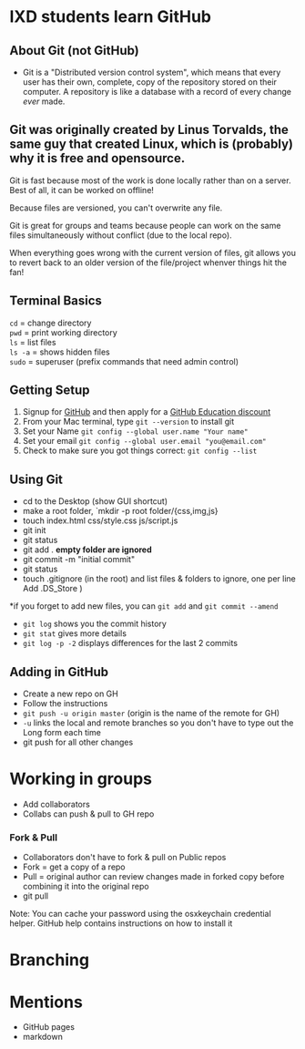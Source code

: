 # IXD students learn GitHub

## About Git (not GitHub)

- Git is a "Distributed version control system", which means that every user has their own, complete, copy of the repository stored on their computer. A repository is like a database with a record of every change _ever_ made.

Git was originally created by Linus Torvalds, the same guy that created Linux, which is (probably) why it is free and opensource. 
- 
Git is fast because most of the work is done locally rather than on a server. Best of all, it can be worked on offline! 

Because files are versioned, you can't overwrite any file.

Git is great for groups and teams because people can work on the same files simultaneously without conflict (due to the local repo).

When everything goes wrong with the current version of files, git allows you to revert back to an older version of the file/project whenver things hit the fan!

## Terminal Basics

`cd` = change directory    
`pwd` = print working directory     
`ls` = list files     
`ls -a` = shows hidden files     
`sudo` = superuser (prefix commands that need admin control)

## Getting Setup

1. Signup for [GitHub](https://github.com/join) and then apply for a [GitHub Education discount](https://education.github.com/discount_requests/new)
2. From your Mac terminal, type `git --version` to install git
3. Set your Name `git config --global user.name "Your name"`
4. Set your email `git config --global user.email "you@email.com"`
5. Check to make sure you got things correct: `git config --list`

## Using Git

- cd to the Desktop (show GUI shortcut)
- make a root folder, 
`mkdir -p root folder/{css,img,js}
- touch index.html css/style.css js/script.js
- git init
- git status
- git add . **empty folder are ignored**
- git commit -m "initial commit"
- git status
- touch .gitignore (in the root) and list files & folders to ignore, one per line Add .DS_Store )

*if you forget to add new files, you can `git add` and `git commit --amend`

- `git log` shows you the commit history
- `git stat` gives more details
- `git log -p -2` displays differences for the last 2 commits

## Adding in GitHub

- Create a new repo on GH
- Follow the instructions
- `git push -u origin master` (origin is the name of the remote for GH)
- `-u` links the local and remote branches so you don't have to type out the Long form each time
- git push for all other changes

# Working in groups

- Add collaborators
- Collabs can push & pull to GH repo

### Fork & Pull
- Collaborators don't have to fork & pull on Public repos 
- Fork = get a copy of a repo
- Pull = original author can review changes made in forked copy before combining it into the original repo
- git pull

Note: You can cache your password using the osxkeychain credential helper. GitHub help contains instructions on how to install it
# Branching

# Mentions

- GitHub pages
- markdown

